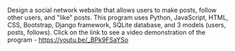 Design a social network website that allows users to make posts, follow other users, and "like" posts. This program uses Python, JavaScript, HTML, CSS, Bootstrap, Django framework, SQLite database, and 3 models (users, posts, follows).
Click on the link to see a video demonstration of the program - https://youtu.be/_BPk9FSaYSo
